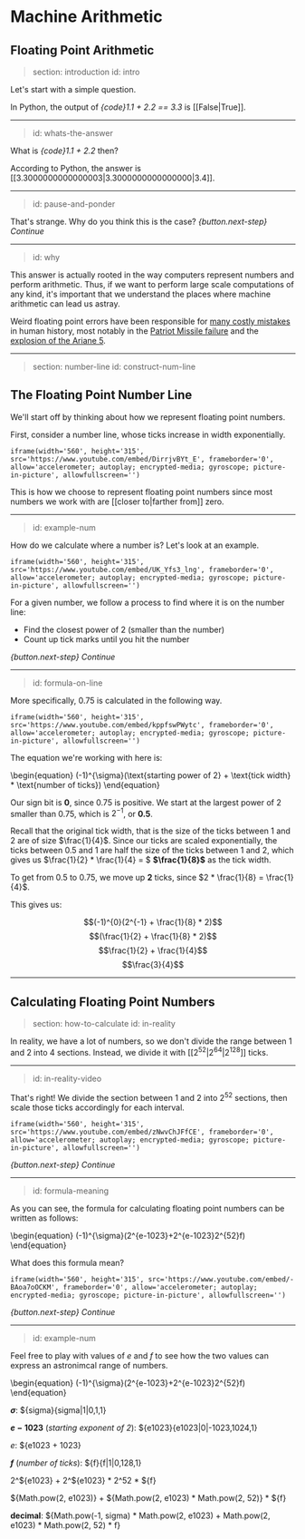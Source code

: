 # Machine Arithmetic

## Floating Point Arithmetic

> section: introduction
> id: intro

Let's start with a simple question.

In Python, the output of _{code}1.1 + 2.2 == 3.3_ is [[False|True]].

---
> id: whats-the-answer

What is _{code}1.1 + 2.2_ then? 

According to Python, the answer is [[3.3000000000000003|3.3000000000000000|3.4]].

---
> id: pause-and-ponder

That's strange. Why do you think this is the case?
_{button.next-step} Continue_

---
> id: why

This answer is actually rooted in the way computers represent numbers and perform arithmetic. Thus, if we want to perform large scale computations of any kind, it's important that we understand the places where machine arithmetic can lead us astray.

Weird floating point errors have been responsible for [many costly mistakes](https://www.nsc.liu.se/wg25/book/ch1/) in human history, most notably in the [Patriot Missile failure](https://www.nsc.liu.se/wg25/book/ch1/) and the [explosion of the Ariane 5](http://www-users.math.umn.edu/~arnold/disasters/ariane.html).

---
> section: number-line
> id: construct-num-line

## The Floating Point Number Line

We'll start off by thinking about how we represent floating point numbers.

First, consider a number line, whose ticks increase in width exponentially.
    
    iframe(width='560', height='315', src='https://www.youtube.com/embed/DirrjvBYt_E', frameborder='0', allow='accelerometer; autoplay; encrypted-media; gyroscope; picture-in-picture', allowfullscreen='')

This is how we choose to represent floating point numbers since most numbers we work with are [[closer to|farther from]] zero.

---
> id: example-num

How do we calculate where a number is? Let's look at an example.

    iframe(width='560', height='315', src='https://www.youtube.com/embed/UK_Yfs3_lng', frameborder='0', allow='accelerometer; autoplay; encrypted-media; gyroscope; picture-in-picture', allowfullscreen='')

For a given number, we follow a process to find where it is on the number line:
* Find the closest power of 2 (smaller than the number)
* Count up tick marks until you hit the number

_{button.next-step} Continue_

---
> id: formula-on-line

More specifically, 0.75 is calculated in the following way.

    iframe(width='560', height='315', src='https://www.youtube.com/embed/kppfswPWytc', frameborder='0', allow='accelerometer; autoplay; encrypted-media; gyroscope; picture-in-picture', allowfullscreen='')

The equation we're working with here is:

\begin{equation} 
(-1)^{\sigma}(\text{starting power of 2} + \text{tick width} * \text{number of ticks})
\end{equation} 

Our sign bit is __$0$__, since $0.75$ is positive. We start at the largest power of 2 smaller than $0.75$, which is $2^{-1}$, or __$0.5$__.

Recall that the original tick width, that is the size of the ticks between $1$ and $2$ are of size $\frac{1}{4}$. Since our ticks are scaled exponentially, the ticks between $0.5$ and $1$ are half the size of the ticks between $1$ and $2$, which gives us $\frac{1}{2} * \frac{1}{4} = $ __$\frac{1}{8}$__ as the tick width.

To get from $0.5$ to $0.75$, we move up __$2$__ ticks, since $2 * \frac{1}{8} = \frac{1}{4}$.

This gives us:

$$(-1)^{0}(2^{-1} + \frac{1}{8} * 2)$$
$$(\frac{1}{2} + \frac{1}{8} * 2)$$
$$\frac{1}{2} + \frac{1}{4}$$
$$\frac{3}{4}$$




---
## Calculating Floating Point Numbers
> section: how-to-calculate
> id: in-reality

In reality, we have a lot of numbers, so we don't divide the range between 1 and 2 into 4 sections. Instead, we divide it with [[$2^{52}$|$2^{64}$|$2^{128}$]] ticks.

---
> id: in-reality-video

That's right! We divide the section between 1 and 2 into $2^{52}$ sections, then scale those ticks accordingly for each interval.

    iframe(width='560', height='315', src='https://www.youtube.com/embed/zNwvChJFfCE', frameborder='0', allow='accelerometer; autoplay; encrypted-media; gyroscope; picture-in-picture', allowfullscreen='')

_{button.next-step} Continue_

---
> id: formula-meaning

As you can see, the formula for calculating floating point numbers can be written as follows:

\begin{equation}
(-1)^{\sigma}(2^{e-1023}+2^{e-1023}2^{52}f)
\end{equation}

What does this formula mean?

    iframe(width='560', height='315', src='https://www.youtube.com/embed/-BAoa7oOCKM', frameborder='0', allow='accelerometer; autoplay; encrypted-media; gyroscope; picture-in-picture', allowfullscreen='')

_{button.next-step} Continue_

---
> id: example-num

Feel free to play with values of $e$ and $f$ to see how the two values can express an astronimcal range of numbers.

\begin{equation}
(-1)^{\sigma}(2^{e-1023}+2^{e-1023}2^{52}f)
\end{equation}

__$\sigma$__: ${sigma}{sigma|1|0,1,1}

__$e - 1023$__ (_starting exponent of 2_): ${e1023}{e1023|0|-1023,1024,1}

$e$: ${e1023 + 1023}

__$f$__ (_number of ticks_): ${f}{f|1|0,128,1}

2^${e1023} + 2^${e1023} * 2^52 * ${f}

${Math.pow(2, e1023)} + ${Math.pow(2, e1023) * Math.pow(2, 52)} * ${f}

__decimal__: ${Math.pow(-1, sigma) * Math.pow(2, e1023) + Math.pow(2, e1023) * Math.pow(2, 52) * f}
    
